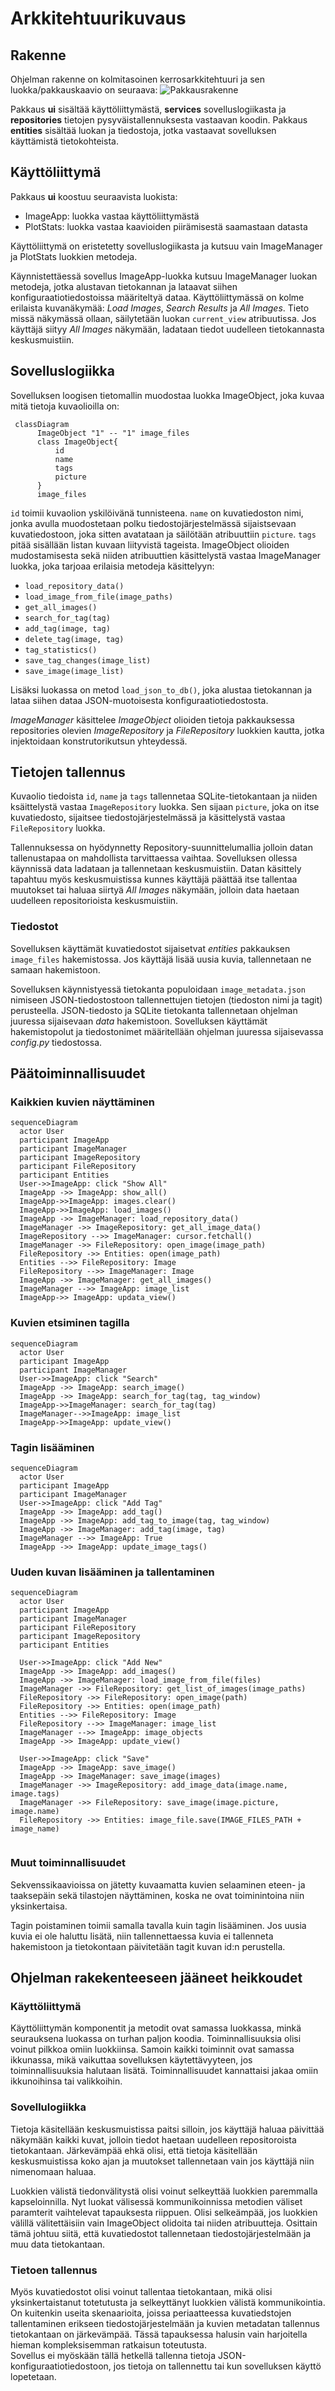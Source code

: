 # Arkkitehtuurikuvaus

## Rakenne
Ohjelman rakenne on kolmitasoinen kerrosarkkitehtuuri ja sen luokka/pakkauskaavio on seuraava:
![Pakkausrakenne](kuvat/pakkauskaavio.png)

Pakkaus **ui** sisältää käyttöliittymästä, **services** sovelluslogiikasta ja **repositories** tietojen pysyväistallennuksesta vastaavan koodin. Pakkaus **entities** sisältää luokan ja tiedostoja, jotka vastaavat sovelluksen käyttämistä tietokohteista.

## Käyttöliittymä

Pakkaus **ui** koostuu seuraavista luokista:
- ImageApp: luokka vastaa käyttöliittymästä
- PlotStats: luokka vastaa kaavioiden piirämisestä saamastaan datasta

Käyttöliittymä on eristetetty sovelluslogiikasta ja kutsuu vain ImageManager ja PlotStats luokkien metodeja.

Käynnistettäessä sovellus ImageApp-luokka kutsuu ImageManager luokan metodeja, jotka alustavan tietokannan ja lataavat siihen konfiguraatiotiedostoissa määriteltyä dataa. Käyttöliittymässä on kolme erilaista kuvanäkymää: *Load Images*, *Search Results* ja *All Images*. Tieto missä näkymässä ollaan, säilytetään luokan `current_view` atribuutissa. Jos käyttäjä siityy *All Images* näkymään, ladataan tiedot uudelleen tietokannasta keskusmuistiin.

## Sovelluslogiikka

Sovelluksen loogisen tietomallin muodostaa luokka ImageObject, joka kuvaa mitä tietoja kuvaolioilla on:

```mermaid
 classDiagram
      ImageObject "1" -- "1" image_files
      class ImageObject{
          id
          name
          tags
          picture
      }
      image_files
```
`id`  toimii kuvaolion yskilöivänä tunnisteena. `name` on kuvatiedoston nimi, jonka avulla muodostetaan polku tiedostojärjestelmässä sijaistsevaan kuvatiedostoon, joka sitten avatataan ja säilötään atribuuttiin `picture`. `tags` pitää sisällään listan kuvaan liityvistä tageista. ImageObject olioiden mudostamisesta sekä niiden atribuuttien käsittelystä vastaa ImageManager luokka, joka tarjoaa erilaisia metodeja käsittelyyn:

- `load_repository_data()` 
- `load_image_from_file(image_paths)` 
- `get_all_images()` 
- `search_for_tag(tag)` 
- `add_tag(image, tag)`
- `delete_tag(image, tag)`
- `tag_statistics()`
- `save_tag_changes(image_list)`
- `save_image(image_list)`     

Lisäksi luokassa on metod `load_json_to_db()`, joka alustaa tietokannan ja lataa siihen dataa JSON-muotoisesta konfiguraatiotiedostosta. 

*ImageManager* käsittelee *ImageObject* olioiden tietoja pakkauksessa repositories olevien *ImageRepository* ja *FileRepository* luokkien kautta, jotka injektoidaan konstrutorikutsun yhteydessä.

## Tietojen tallennus

Kuvaolio tiedoista `id`, `name` ja `tags` tallennetaa SQLite-tietokantaan ja niiden ksäittelystä vastaa `ImageRepository` luokka. Sen sijaan `picture`, joka on itse kuvatiedosto, sijaitsee tiedostojärjestelmässä ja käsittelystä vastaa `FileRepository` luokka.

Tallennuksessa on hyödynnetty Repository-suunnittelumallia jolloin datan tallenustapaa on mahdollista tarvittaessa vaihtaa. Sovelluksen ollessa käynnissä data ladataan ja tallennetaan keskusmuistiin. Datan käsittely tapahtuu myös keskusmuistissa kunnes käyttäjä päättää itse tallentaa muutokset tai haluaa siirtyä *All Images* näkymään, jolloin data haetaan uudelleen repositorioista keskusmuistiin.

### Tiedostot

Sovelluksen käyttämät kuvatiedostot sijaisetvat *entities* pakkauksen `image_files` hakemistossa. Jos käyttäjä lisää uusia kuvia, tallennetaan ne samaan hakemistoon.

Sovelluksen käynnistyessä tietokanta populoidaan `image_metadata.json` nimiseen JSON-tiedostostoon tallennettujen tietojen (tiedoston nimi ja tagit) perusteella. JSON-tiedosto ja SQLite tietokanta tallennetaan ohjelman juuressa sijaisevaan *data* hakemistoon. Sovelluksen käyttämät hakemistopolut ja tiedostonimet määritellään ohjelman juuressa sijaisevassa *config.py* tiedostossa.

## Päätoiminnallisuudet

### Kaikkien kuvien näyttäminen

```mermaid
sequenceDiagram
  actor User
  participant ImageApp
  participant ImageManager
  participant ImageRepository
  participant FileRepository
  participant Entities
  User->>ImageApp: click "Show All"
  ImageApp ->> ImageApp: show_all()
  ImageApp->>ImageApp: images.clear()
  ImageApp->>ImageApp: load_images()
  ImageApp ->> ImageManager: load_repository_data()
  ImageManager ->> ImageRepository: get_all_image_data()
  ImageRepository -->> ImageManager: cursor.fetchall()
  ImageManager ->> FileRepository: open_image(image_path)
  FileRepository ->> Entities: open(image_path)
  Entities -->> FileRepository: Image
  FileRepository -->> ImageManager: Image
  ImageApp ->> ImageManager: get_all_images()
  ImageManager -->> ImageApp: image_list
  ImageApp->> ImageApp: updata_view()
```

### Kuvien etsiminen tagilla

```mermaid
sequenceDiagram
  actor User
  participant ImageApp
  participant ImageManager
  User->>ImageApp: click "Search"
  ImageApp ->> ImageApp: search_image()
  ImageApp ->> ImageApp: search_for_tag(tag, tag_window)
  ImageApp->>ImageManager: search_for_tag(tag)
  ImageManager-->>ImageApp: image_list
  ImageApp->>ImageApp: update_view()

```

### Tagin lisääminen
```mermaid
sequenceDiagram
  actor User
  participant ImageApp
  participant ImageManager
  User->>ImageApp: click "Add Tag"
  ImageApp ->> ImageApp: add_tag()
  ImageApp ->> ImageApp: add_tag_to_image(tag, tag_window)
  ImageApp ->> ImageManager: add_tag(image, tag)
  ImageManager -->> ImageApp: True 
  ImageApp ->> ImageApp: update_image_tags()

```


### Uuden kuvan lisääminen ja tallentaminen

```mermaid
sequenceDiagram
  actor User
  participant ImageApp
  participant ImageManager
  participant FileRepository
  participant ImageRepository
  participant Entities
  
  User->>ImageApp: click "Add New"
  ImageApp ->> ImageApp: add_images()
  ImageApp ->> ImageManager: load_image_from_file(files)
  ImageManager ->> FileRepository: get_list_of_images(image_paths)
  FileRepository ->> FileRepository: open_image(path)
  FileRepository ->> Entities: open(image_path)
  Entities -->> FileRepository: Image
  FileRepository -->> ImageManager: image_list
  ImageManager -->> ImageApp: image_objects
  ImageApp ->> ImageApp: update_view()
  
  User->>ImageApp: click "Save"
  ImageApp ->> ImageApp: save_image()
  ImageApp ->> ImageManager: save_image(images)
  ImageManager ->> ImageRepository: add_image_data(image.name, image.tags)
  ImageManager ->> FileRepository: save_image(image.picture, image.name)
  FileRepository ->> Entities: image_file.save(IMAGE_FILES_PATH + image_name)
  
```

### Muut toiminnallisuudet

Sekvenssikaavioissa on jätetty kuvaamatta kuvien selaaminen eteen- ja taaksepäin sekä tilastojen näyttäminen, koska ne ovat toiminintoina niin yksinkertaisa.

Tagin poistaminen toimii samalla tavalla kuin tagin lisääminen. Jos uusia kuvia ei ole haluttu lisätä, niin tallennettaessa kuvia ei tallenneta hakemistoon ja tietokontaan päivitetään tagit kuvan id:n perustella.

## Ohjelman rakekenteeseen jääneet heikkoudet

### Käyttöliittymä

Käyttöliittymän komponentit ja metodit ovat samassa luokkassa, minkä seurauksena luokassa on turhan paljon koodia. Toiminnallisuuksia olisi voinut pilkkoa omiin luokkiinsa. Samoin kaikki toiminnit ovat samassa ikkunassa, mikä vaikuttaa sovelluksen käytettävyyteen, jos toiminnallisuuksia halutaan lisätä. Toiminnallisuudet kannattaisi jakaa omiin ikkunoihinsa tai valikkoihin.

### Sovellulogiikka

Tietoja käsitellään keskusmuistissa paitsi silloin, jos käyttäjä haluaa päivittää näkymään kaikki kuvat, jolloin tiedot haetaan uudelleen repositoroista tietokantaan. Järkevämpää ehkä olisi, että tietoja käsitellään keskusmuistissa koko ajan ja muutokset tallennetaan vain jos käyttäjä niin nimenomaan haluaa.

Luokkien välistä tiedonvälitystä olisi voinut selkeyttää luokkien paremmalla kapseloinnilla. Nyt luokat välisessä kommunikoinnissa metodien väliset paramterit vaihtelevat tapauksesta riippuen. Olisi selkeämpää, jos luokkien välillä välitettäisiin vain ImageObject olidoita tai niiden atribuutteja. Osittain tämä johtuu siitä, että kuvatiedostot tallennetaan tiedostojärjestelmään ja muu data tietokantaan. 

### Tietoen tallennus

Myös kuvatiedostot olisi voinut tallentaa tietokantaan, mikä olisi yksinkertaistanut totetutusta ja selkeyttänyt luokkien välistä kommunikointia. On kuitenkin useita skenaarioita, joissa periaatteessa kuvatiedstojen tallentaminen erikseen tiedostojärjestelmään ja kuvien metadatan tallennus tietokantaan on järkevämpää. Tässä tapauksessa halusin vain harjoitella hieman kompleksisemman ratkaisun toteutusta.   
Sovellus ei myöskään tällä hetkellä tallenna tietoja JSON-konfiguraatiotiedostoon, jos tietoja on tallennettu tai kun sovelluksen käyttö lopetetaan. 
